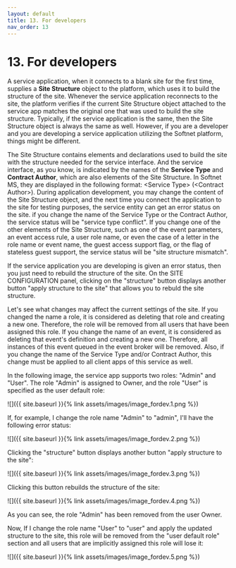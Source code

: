 ```yaml
---
layout: default
title: 13. For developers
nav_order: 13
---
```


# 13. For developers

A service application, when it connects to a blank site for the first time, supplies a **Site Structure** object to the platform, which uses it to build the structure of the site. Whenever the service application reconnects to the site, the platform verifies if the current Site Structure object attached to the service app matches the original one that was used to build the site structure. Typically, if the service application is the same, then the Site Structure object is always the same as well. However, if you are a developer and you are developing a service application utilizing the Softnet platform, things might be different.  

The Site Structure contains elements and declarations used to build the site with the structure needed for the service interface. And the service interface, as you know, is indicated by the names of the **Service Type** and **Contract Author**, which are also elements of the Site Structure. In Softnet MS, they are displayed in the following format: &lt;<span class="text-st">Service Type</span>&gt; (&lt;<span class="text-st">Contract Author</span>&gt;). During application development, you may change the content of the Site Structure object, and the next time you connect the application to the site for testing purposes, the service entity can get an error status on the site. if you change the name of the Service Type or the Contract Author, the service status will be "<span class="text-red">service type conflict</span>". If you change one of the other elements of the Site Structure, such as one of the event parameters, an event access rule, a user role name, or even the case of a letter in the role name or event name, the guest access support flag, or the flag of stateless guest support, the service status will be "<span class="text-red">site structure mismatch</span>".  

If the service application you are developing is given an error status, then you just need to rebuild the structure of the site. On the <span class="header-green">SITE CONFIGURATION</span> panel, clicking on the "<span class="text-cyan">structure</span>" button displays another button "<span class="text-green">apply structure to the site</span>" that allows you to rebuld the site structure.  

Let's see what changes may affect the current settings of the site. If you changed the name a role, it is considered as deleting that role and creating a new one. Therefore, the role will be removed from all users that have been assigned this role. If you change the name of an event, it is considered as deleting that event's definition and creating a new one. Therefore, all instances of this event queued in the event broker will be removed. Also, if you change the name of the Service Type and/or Contract Author, this change must be applied to all client apps of this service as well.  

In the following image, the service app supports two roles: "<span class="text-role">Admin</span>" and "<span class="text-role">User</span>". The role "<span class="text-role">Admin</span>" is assigned to Owner, and the role "<span class="text-role">User</span>" is specified as the user default role:

![]({{ site.baseurl }}{% link assets/images/image_fordev.1.png %})

If, for example, I change the role name "<span class="text-role">Admin</span>" to "<span class="text-role">admin</span>", I'll have the following error status:

![]({{ site.baseurl }}{% link assets/images/image_fordev.2.png %})

Clicking the "<span class="text-cyan">structure</span>" button displays another button "<span class="text-green">apply structure to the site</span>":

![]({{ site.baseurl }}{% link assets/images/image_fordev.3.png %})

Clicking this button rebuilds the structure of the site:

![]({{ site.baseurl }}{% link assets/images/image_fordev.4.png %})

As you can see, the role "<span class="text-role">Admin</span>" has been removed from the user Owner.  

Now, If I change the role name "<span class="text-role">User</span>" to "<span class="text-role">user</span>" and apply the updated structure to the site, this role will be removed from the "<span class="text-blue">user default role</span>" section and all users that are implicitly assigned this role will lose it:

![]({{ site.baseurl }}{% link assets/images/image_fordev.5.png %})